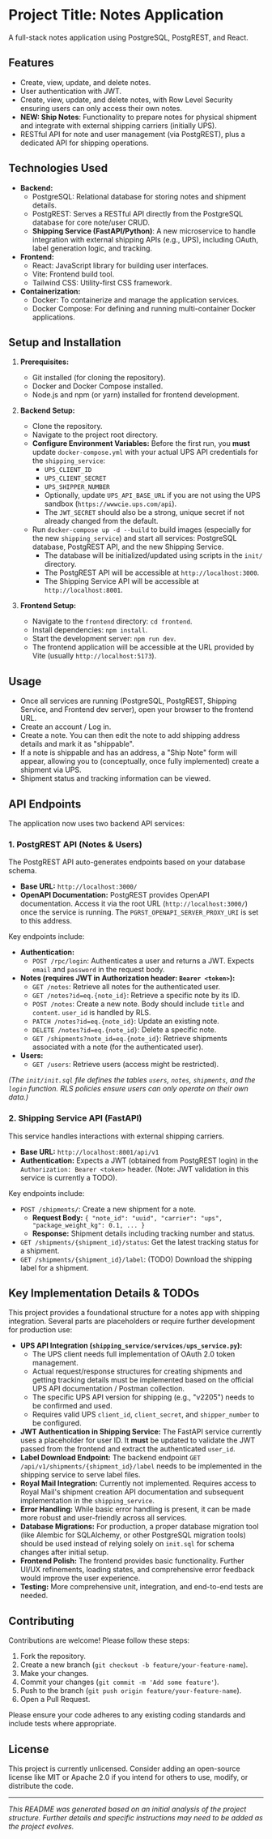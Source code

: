 # Project Title: Notes Application

A full-stack notes application using PostgreSQL, PostgREST, and React.

## Features

*   Create, view, update, and delete notes.
*   User authentication with JWT.
*   Create, view, update, and delete notes, with Row Level Security ensuring users can only access their own notes.
*   **NEW: Ship Notes**: Functionality to prepare notes for physical shipment and integrate with external shipping carriers (initially UPS).
*   RESTful API for note and user management (via PostgREST), plus a dedicated API for shipping operations.

## Technologies Used

*   **Backend:**
    *   PostgreSQL: Relational database for storing notes and shipment details.
    *   PostgREST: Serves a RESTful API directly from the PostgreSQL database for core note/user CRUD.
    *   **Shipping Service (FastAPI/Python)**: A new microservice to handle integration with external shipping APIs (e.g., UPS), including OAuth, label generation logic, and tracking.
*   **Frontend:**
    *   React: JavaScript library for building user interfaces.
    *   Vite: Frontend build tool.
    *   Tailwind CSS: Utility-first CSS framework.
*   **Containerization:**
    *   Docker: To containerize and manage the application services.
    *   Docker Compose: For defining and running multi-container Docker applications.

## Setup and Installation

1.  **Prerequisites:**
    *   Git installed (for cloning the repository).
    *   Docker and Docker Compose installed.
    *   Node.js and npm (or yarn) installed for frontend development.

2.  **Backend Setup:**
    *   Clone the repository.
    *   Navigate to the project root directory.
    *   **Configure Environment Variables:** Before the first run, you **must** update `docker-compose.yml` with your actual UPS API credentials for the `shipping_service`:
        *   `UPS_CLIENT_ID`
        *   `UPS_CLIENT_SECRET`
        *   `UPS_SHIPPER_NUMBER`
        *   Optionally, update `UPS_API_BASE_URL` if you are not using the UPS sandbox (`https://wwwcie.ups.com/api`).
        *   The `JWT_SECRET` should also be a strong, unique secret if not already changed from the default.
    *   Run `docker-compose up -d --build` to build images (especially for the new `shipping_service`) and start all services: PostgreSQL database, PostgREST API, and the new Shipping Service.
        *   The database will be initialized/updated using scripts in the `init/` directory.
        *   The PostgREST API will be accessible at `http://localhost:3000`.
        *   The Shipping Service API will be accessible at `http://localhost:8001`.

3.  **Frontend Setup:**
    *   Navigate to the `frontend` directory: `cd frontend`.
    *   Install dependencies: `npm install`.
    *   Start the development server: `npm run dev`.
    *   The frontend application will be accessible at the URL provided by Vite (usually `http://localhost:5173`).

## Usage

*   Once all services are running (PostgreSQL, PostgREST, Shipping Service, and Frontend dev server), open your browser to the frontend URL.
*   Create an account / Log in.
*   Create a note. You can then edit the note to add shipping address details and mark it as "shippable".
*   If a note is shippable and has an address, a "Ship Note" form will appear, allowing you to (conceptually, once fully implemented) create a shipment via UPS.
*   Shipment status and tracking information can be viewed.

## API Endpoints

The application now uses two backend API services:

### 1. PostgREST API (Notes & Users)

The PostgREST API auto-generates endpoints based on your database schema.

*   **Base URL:** `http://localhost:3000/`
*   **OpenAPI Documentation:** PostgREST provides OpenAPI documentation. Access it via the root URL (`http://localhost:3000/`) once the service is running. The `PGRST_OPENAPI_SERVER_PROXY_URI` is set to this address.

Key endpoints include:

*   **Authentication:**
    *   `POST /rpc/login`: Authenticates a user and returns a JWT. Expects `email` and `password` in the request body.
*   **Notes (requires JWT in Authorization header: `Bearer <token>`):**
    *   `GET /notes`: Retrieve all notes for the authenticated user.
    *   `GET /notes?id=eq.{note_id}`: Retrieve a specific note by its ID.
    *   `POST /notes`: Create a new note. Body should include `title` and `content`. `user_id` is handled by RLS.
    *   `PATCH /notes?id=eq.{note_id}`: Update an existing note.
    *   `DELETE /notes?id=eq.{note_id}`: Delete a specific note.
    *   `GET /shipments?note_id=eq.{note_id}`: Retrieve shipments associated with a note (for the authenticated user).
*   **Users:**
    *   `GET /users`: Retrieve users (access might be restricted).

*(The `init/init.sql` file defines the tables `users`, `notes`, `shipments`, and the `login` function. RLS policies ensure users can only operate on their own data.)*

### 2. Shipping Service API (FastAPI)

This service handles interactions with external shipping carriers.

*   **Base URL:** `http://localhost:8001/api/v1`
*   **Authentication:** Expects a JWT (obtained from PostgREST login) in the `Authorization: Bearer <token>` header. (Note: JWT validation in this service is currently a TODO).

Key endpoints include:

*   `POST /shipments/`: Create a new shipment for a note.
    *   **Request Body:** `{ "note_id": "uuid", "carrier": "ups", "package_weight_kg": 0.1, ... }`
    *   **Response:** Shipment details including tracking number and status.
*   `GET /shipments/{shipment_id}/status`: Get the latest tracking status for a shipment.
*   `GET /shipments/{shipment_id}/label`: (TODO) Download the shipping label for a shipment.

## Key Implementation Details & TODOs

This project provides a foundational structure for a notes app with shipping integration. Several parts are placeholders or require further development for production use:

*   **UPS API Integration (`shipping_service/services/ups_service.py`):**
    *   The UPS client needs full implementation of OAuth 2.0 token management.
    *   Actual request/response structures for creating shipments and getting tracking details must be implemented based on the official UPS API documentation / Postman collection.
    *   The specific UPS API version for shipping (e.g., "v2205") needs to be confirmed and used.
    *   Requires valid UPS `client_id`, `client_secret`, and `shipper_number` to be configured.
*   **JWT Authentication in Shipping Service:** The FastAPI service currently uses a placeholder for user ID. It **must** be updated to validate the JWT passed from the frontend and extract the authenticated `user_id`.
*   **Label Download Endpoint:** The backend endpoint `GET /api/v1/shipments/{shipment_id}/label` needs to be implemented in the shipping service to serve label files.
*   **Royal Mail Integration:** Currently not implemented. Requires access to Royal Mail's shipment creation API documentation and subsequent implementation in the `shipping_service`.
*   **Error Handling:** While basic error handling is present, it can be made more robust and user-friendly across all services.
*   **Database Migrations:** For production, a proper database migration tool (like Alembic for SQLAlchemy, or other PostgreSQL migration tools) should be used instead of relying solely on `init.sql` for schema changes after initial setup.
*   **Frontend Polish:** The frontend provides basic functionality. Further UI/UX refinements, loading states, and comprehensive error feedback would improve the user experience.
*   **Testing:** More comprehensive unit, integration, and end-to-end tests are needed.

## Contributing

Contributions are welcome! Please follow these steps:

1.  Fork the repository.
2.  Create a new branch (`git checkout -b feature/your-feature-name`).
3.  Make your changes.
4.  Commit your changes (`git commit -m 'Add some feature'`).
5.  Push to the branch (`git push origin feature/your-feature-name`).
6.  Open a Pull Request.

Please ensure your code adheres to any existing coding standards and include tests where appropriate.

## License

This project is currently unlicensed. Consider adding an open-source license like MIT or Apache 2.0 if you intend for others to use, modify, or distribute the code.

---

*This README was generated based on an initial analysis of the project structure. Further details and specific instructions may need to be added as the project evolves.*
